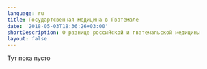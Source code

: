```yaml
---
language: ru
title: Государтсвенная медицина в Гватемале
date: '2018-05-03T18:36:26+03:00'
shortDescription: О разнице российской и гватемальской медицины
layout: false
---
```

Тут пока пусто
